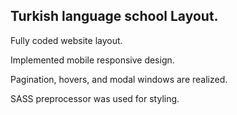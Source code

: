 ## Turkish language school Layout.
Fully coded website layout. 

Implemented mobile responsive design.

Pagination, hovers, and modal windows are realized. 

SASS preprocessor was used for styling.
